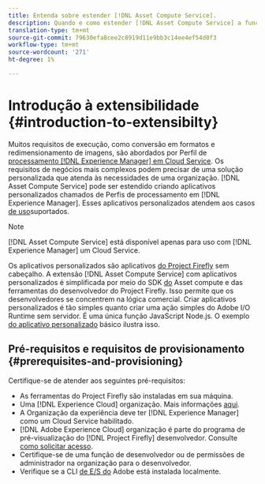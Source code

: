 ```yaml
---
title: Entenda sobre estender [!DNL Asset Compute Service].
description: Quando e como estender [!DNL Asset Compute Service] a funcionalidade para fazer o processamento de ativos personalizados.
translation-type: tm+mt
source-git-commit: 79630efa8cee2c8919d11e9bb3c14ee4ef54d0f3
workflow-type: tm+mt
source-wordcount: '271'
ht-degree: 1%

---
```



# Introdução à extensibilidade {#introduction-to-extensibilty}

Muitos requisitos de execução, como conversão em formatos e redimensionamento de imagens, são abordados por Perfil de [processamento [!DNL Experience Manager] em Cloud Service](https://experienceleague.adobe.com/docs/experience-manager-cloud-service/assets/asset-microservices-overview.html). Os requisitos de negócios mais complexos podem precisar de uma solução personalizada que atenda às necessidades de uma organização. [!DNL Asset Compute Service] pode ser estendido criando aplicativos personalizados chamados de Perfis de processamento em [!DNL Experience Manager]. Esses aplicativos personalizados atendem aos casos [de uso](https://experienceleague.adobe.com/docs/experience-manager-cloud-service/assets/manage/asset-microservices-configure-and-use.html)suportados.

>[!NOTE]
>
>[!DNL Asset Compute Service] está disponível apenas para uso com [!DNL Experience Manager] um Cloud Service.

Os aplicativos personalizados são aplicativos [do Project Firefly](https://github.com/AdobeDocs/project-firefly) sem cabeçalho. A extensão [!DNL Asset Compute Service] com aplicativos personalizados é simplificada por meio do SDK [do](https://github.com/adobe/asset-compute-sdk) Asset compute e das ferramentas do desenvolvedor do Project Firefly. Isso permite que os desenvolvedores se concentrem na lógica comercial. Criar aplicativos personalizados é tão simples quanto criar uma ação simples do Adobe I/O Runtime sem servidor. É uma única função JavaScript Node.js. O exemplo [do aplicativo personalizado](https://github.com/adobe/asset-compute-example-workers/blob/master/projects/worker-basic/worker-basic.js) básico ilustra isso.

## Pré-requisitos e requisitos de provisionamento {#prerequisites-and-provisioning}

Certifique-se de atender aos seguintes pré-requisitos:

* As ferramentas do Project Firefly são instaladas em sua máquina.
* Uma [!DNL Experience Cloud] organização. Mais informações [aqui](https://github.com/AdobeDocs/project-firefly/blob/master/getting_started/setup.md#acquire-access-and-credentials).
* A Organização da experiência deve ter [!DNL Experience Manager] como um Cloud Service habilitado.
* [!DNL Adobe Experience Cloud] organização é parte do programa de pré-visualização do [!DNL Project Firefly] desenvolvedor. Consulte [como solicitar acesso](https://github.com/AdobeDocs/project-firefly/blob/master/overview/getting_access.md).
* Certifique-se de uma função de desenvolvedor ou de permissões de administrador na organização para o desenvolvedor.
* Verifique se a CLI [de E/S do](https://github.com/adobe/aio-cli) Adobe está instalada localmente.

<!-- TBD for later:

* What all accesses and licenses are required?
* What all permissions are required to create, debug, and deploy custom applications?
* How do developers get access and provision the required apps?
* What is repository management?
* Anything on security and data transfer?
* What about handling personal or sensitive information?
* Custom application SLA is dependent on SLAs of various services it depends on.
* Document how the devs can get to know the KPIs of their custom applications. The KPIs are dependent on the performance at Adobe's side, amongst other things.
-->
